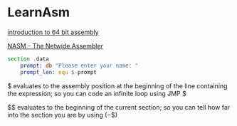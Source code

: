 # LearnAsm

[introduction to 64 bit assembly](https://www.briansteffens.com/introduction-to-64-bit-assembly/)


[NASM - The Netwide Assembler](https://www.nasm.us/xdoc/2.15.05/html/nasmdoc3.html)


```asm
section .data
    prompt: db "Please enter your name: "
    prompt_len: equ $-prompt
```

$ evaluates to the assembly position at the beginning of the line containing the expression; so you can code an infinite loop using JMP $


$$ evaluates to the beginning of the current section; so you can tell how far into the section you are by using ($-$$)
